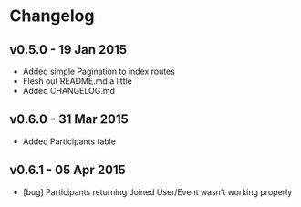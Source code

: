 # Changelog

## v0.5.0 - 19 Jan 2015

- Added simple Pagination to index routes
- Flesh out README.md a little
- Added CHANGELOG.md

## v0.6.0 - 31 Mar 2015

- Added Participants table

## v0.6.1 - 05 Apr 2015

- [bug] Participants returning Joined User/Event wasn't working properly
